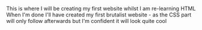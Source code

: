 This is where I will be creating my first website whilst I am re-learning 
HTML
When I'm done I'll have created my first brutalist website - as the CSS 
part will only follow afterwards but I'm confident it will look quite 
cool



